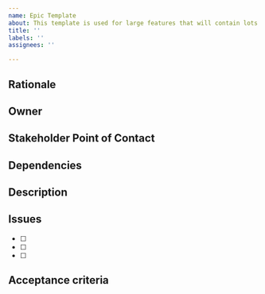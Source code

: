 ```yaml
---
name: Epic Template
about: This template is used for large features that will contain lots of sub issues.
title: ''
labels: ''
assignees: ''

---
```


## Rationale ##

## Owner ##

## Stakeholder Point of Contact ##

## Dependencies ##

## Description ##

## Issues ##

- [ ] 
- [ ] 
- [ ] 

## Acceptance criteria ##
